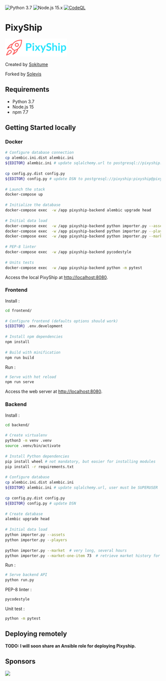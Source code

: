 ![Python 3.7](https://github.com/solevis/pixyship/actions/workflows/python.yml/badge.svg?branch=main) 
![Node.js 15.x](https://github.com/solevis/pixyship/actions/workflows/nodejs.yml/badge.svg?branch=main)
[![CodeQL](https://github.com/solevis/pixyship/actions/workflows/codeql-analysis.yml/badge.svg)](https://github.com/solevis/pixyship/actions/workflows/codeql-analysis.yml)

# PixyShip

![Pixyship logo](./pixyship.png) 

Created by [Sokitume](https://github.com/JThinkable/pixyship)

Forked by [Solevis](https://github.com/solevis/pixyship)

## Requirements

* Python 3.7
* Node.js 15
* npm 7.7

## Getting Started locally

### Docker

```bash
# Configure database connection
cp alembic.ini.dist alembic.ini
${EDITOR} alembic.ini # update sqlalchemy.url to postgresql://pixyship:pixyship@pixyship-database:5432/pixyship

cp config.py.dist config.py
${EDITOR} config.py # update DSN to postgresql://pixyship:pixyship@pixyship-database:5432/pixyship

# Launch the stack
docker-compose up

# Initialize the database
docker-compose exec  -w /app pixyship-backend alembic upgrade head

# Initial data load
docker-compose exec  -w /app pixyship-backend python importer.py --assets
docker-compose exec  -w /app pixyship-backend python importer.py --players
docker-compose exec  -w /app pixyship-backend python importer.py --market-one-item 73

# PEP-8 linter
docker-compose exec  -w /app pixyship-backend pycodestyle

# Units tests
docker-compose exec  -w /app pixyship-backend python -m pytest
```

Access the local PixyShip at [http://localhost:8080](http://localhost:8080).

### Frontend

Install :

```bash
cd frontend/

# Configure frontend (defaults options should work)
${EDITOR} .env.development

# Install npm dependencies
npm install

# Build with minification
npm run build
```

Run :

```bash
# Serve with hot reload
npm run serve
```

Access the web server at [http://localhost:8080](http://localhost:8080).

### Backend

Install :

```bash
cd backend/

# Create virtualenv
python3 -m venv .venv
source .venv/bin/activate

# Install Python dependencies
pip install wheel # not mandatory, but easier for installing modules
pip install -r requirements.txt

# Configure database
cp alembic.ini.dist alembic.ini
${EDITOR} alembic.ini # update sqlalchemy.url, user must be SUPERUSER

cp config.py.dist config.py
${EDITOR} config.py # update DSN

# Create database
alembic upgrade head

# Initial data load
python importer.py --assets
python importer.py --players

python importer.py --market  # very long, several hours
python importer.py --market-one-item 73  # retrieve market history for only one item, much faster for dev
```

Run :

```bash
# Serve backend API
python run.py
```

PEP-8 linter :

```bash
pycodestyle
```

Unit test :

```bash
python -m pytest
```

## Deploying remotely

**TODO: I will soon share an Ansible role for deploying Pixyship.**

## Sponsors

<img src="https://resources.jetbrains.com/storage/products/company/brand/logos/jb_beam.png" width="150">
